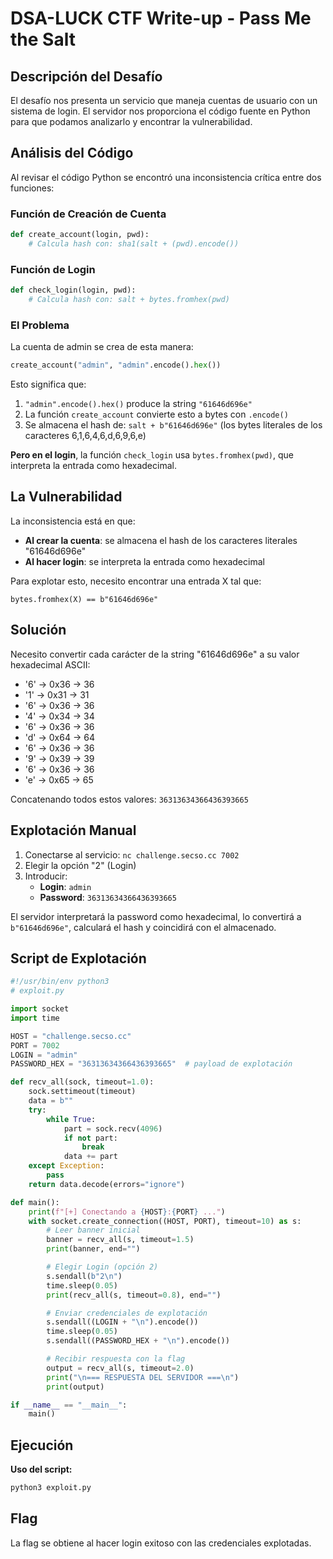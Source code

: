 # DSA-LUCK CTF Write-up - Pass Me the Salt


## Descripción del Desafío

El desafío nos presenta un servicio que maneja cuentas de usuario con un sistema de login. El servidor nos proporciona el código fuente en Python para que podamos analizarlo y encontrar la vulnerabilidad.

## Análisis del Código

Al revisar el código Python se encontró una inconsistencia crítica entre dos funciones:

### Función de Creación de Cuenta
```python
def create_account(login, pwd):
    # Calcula hash con: sha1(salt + (pwd).encode())
```

### Función de Login  
```python
def check_login(login, pwd):
    # Calcula hash con: salt + bytes.fromhex(pwd)
```

### El Problema
La cuenta de admin se crea de esta manera:
```python
create_account("admin", "admin".encode().hex())
```

Esto significa que:
1. `"admin".encode().hex()` produce la string `"61646d696e"`
2. La función `create_account` convierte esto a bytes con `.encode()`
3. Se almacena el hash de: `salt + b"61646d696e"` (los bytes literales de los caracteres 6,1,6,4,6,d,6,9,6,e)

**Pero en el login**, la función `check_login` usa `bytes.fromhex(pwd)`, que interpreta la entrada como hexadecimal.

## La Vulnerabilidad

La inconsistencia está en que:
- **Al crear la cuenta**: se almacena el hash de los caracteres literales "61646d696e"
- **Al hacer login**: se interpreta la entrada como hexadecimal

Para explotar esto, necesito encontrar una entrada X tal que:
```
bytes.fromhex(X) == b"61646d696e"
```

## Solución

Necesito convertir cada carácter de la string "61646d696e" a su valor hexadecimal ASCII:

- '6' → 0x36 → 36
- '1' → 0x31 → 31  
- '6' → 0x36 → 36
- '4' → 0x34 → 34
- '6' → 0x36 → 36
- 'd' → 0x64 → 64
- '6' → 0x36 → 36
- '9' → 0x39 → 39
- '6' → 0x36 → 36
- 'e' → 0x65 → 65

Concatenando todos estos valores: `36313634366436393665`

## Explotación Manual

1. Conectarse al servicio: `nc challenge.secso.cc 7002`
2. Elegir la opción "2" (Login)
3. Introducir:
   - **Login**: `admin`
   - **Password**: `36313634366436393665`

El servidor interpretará la password como hexadecimal, lo convertirá a `b"61646d696e"`, calculará el hash y coincidirá con el almacenado.

## Script de Explotación


```python
#!/usr/bin/env python3
# exploit.py

import socket
import time

HOST = "challenge.secso.cc"
PORT = 7002
LOGIN = "admin"
PASSWORD_HEX = "36313634366436393665"  # payload de explotación

def recv_all(sock, timeout=1.0):
    sock.settimeout(timeout)
    data = b""
    try:
        while True:
            part = sock.recv(4096)
            if not part:
                break
            data += part
    except Exception:
        pass
    return data.decode(errors="ignore")

def main():
    print(f"[+] Conectando a {HOST}:{PORT} ...")
    with socket.create_connection((HOST, PORT), timeout=10) as s:
        # Leer banner inicial
        banner = recv_all(s, timeout=1.5)
        print(banner, end="")

        # Elegir Login (opción 2)
        s.sendall(b"2\n")
        time.sleep(0.05)
        print(recv_all(s, timeout=0.8), end="")

        # Enviar credenciales de explotación
        s.sendall((LOGIN + "\n").encode())
        time.sleep(0.05)
        s.sendall((PASSWORD_HEX + "\n").encode())

        # Recibir respuesta con la flag
        output = recv_all(s, timeout=2.0)
        print("\n=== RESPUESTA DEL SERVIDOR ===\n")
        print(output)

if __name__ == "__main__":
    main()
```

## Ejecución

**Uso del script:**
```bash
python3 exploit.py
```

## Flag
La flag se obtiene al hacer login exitoso con las credenciales explotadas.

